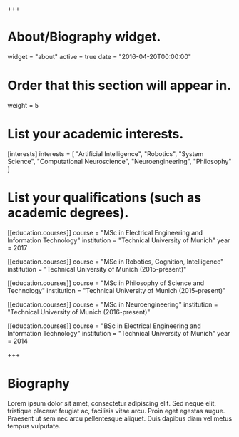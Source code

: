 +++
# About/Biography widget.
widget = "about"
active = true
date = "2016-04-20T00:00:00"

# Order that this section will appear in.
weight = 5

# List your academic interests.
[interests]
  interests = [
    "Artificial Intelligence",
    "Robotics",
    "System Science",
    "Computational Neuroscience",
    "Neuroengineering",
    "Philosophy"
  ]

# List your qualifications (such as academic degrees).
[[education.courses]]
  course = "MSc in Electrical Engineering and Information Technology"
  institution = "Technical University of Munich"
  year = 2017

[[education.courses]]
  course = "MSc in Robotics, Cognition, Intelligence"
  institution = "Technical University of Munich (2015-present)"
  

[[education.courses]]
  course = "MSc in Philosophy of Science and Technology"
  institution = "Technical University of Munich (2015-present)"
  

[[education.courses]]
  course = "MSc in Neuroengineering"
  institution = "Technical University of Munich (2016-present)"
  

[[education.courses]]
  course = "BSc in Electrical Engineering and Information Technology"
  institution = "Technical University of Munich"
  year = 2014
 
+++

# Biography


Lorem ipsum dolor sit amet, consectetur adipiscing elit. Sed neque elit, tristique placerat feugiat ac, facilisis vitae arcu. Proin eget egestas augue. Praesent ut sem nec arcu pellentesque aliquet. Duis dapibus diam vel metus tempus vulputate. 
